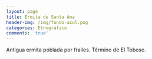 ```yaml
---
layout: page
title: Ermita de Santa Ana
header-img: /img/fondo-azul.png
categories: Etnográfico
comments: 'true'
---
```



Antigua ermita poblada por frailes. Término de El Toboso.

<div class="photo-gallery">
<ul>
</ul>
</div>
